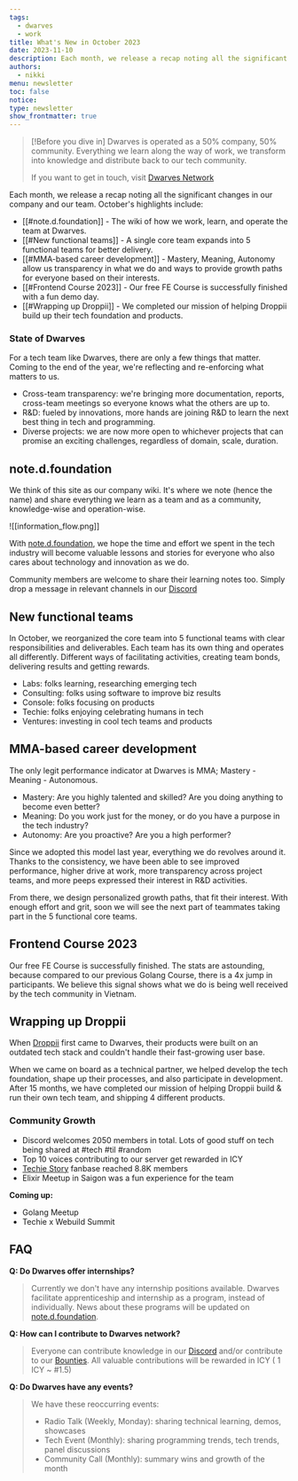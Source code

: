 ```yaml
---
tags:
  - dwarves
  - work
title: What's New in October 2023
date: 2023-11-10
description: Each month, we release a recap noting all the significant changes with our company and our team. October is our month for open-source and reflections.
authors:
  - nikki
menu: newsletter
toc: false
notice: 
type: newsletter
show_frontmatter: true
---
```

> [!Before you dive in]
> Dwarves is operated as a 50% company, 50% community. Everything we learn along the way of work, we transform into knowledge and distribute back to our tech community.
> 
> If you want to get in touch, visit [Dwarves Network](http://discord.gg/dwarvesv)


Each month, we release a recap noting all the significant changes in our company and our team. October's highlights include:

- [[#note.d.foundation]] - The wiki of how we work, learn, and operate the team at Dwarves.
- [[#New functional teams]] - A single core team expands into 5 functional teams for better delivery.
- [[#MMA-based career development]] - Mastery, Meaning, Autonomy allow us transparency in what we do and ways to provide growth paths for everyone based on their interests.
- [[#Frontend Course 2023]] - Our free FE Course is successfully finished with a fun demo day.
- [[#Wrapping up Droppii]] - We completed our mission of helping Droppii build up their tech foundation and products.

### State of Dwarves
For a tech team like Dwarves, there are only a few things that matter. Coming to the end of the year, we're reflecting and re-enforcing what matters to us.
- Cross-team transparency: we're bringing more documentation, reports, cross-team meetings so everyone knows what the others are up to.
- R&D: fueled by innovations, more hands are joining R&D to learn the next best thing in tech and programming.
- Diverse projects: we are now more open to whichever projects that can promise an exciting challenges, regardless of domain, scale, duration.

## note.d.foundation

We think of this site as our company wiki. It's where we note (hence the name) and share everything we learn as a team and as a community, knowledge-wise and operation-wise.

![[information_flow.png]]

With [note.d.foundation](note.d.foundation), we hope the time and effort we spent in the tech industry will become valuable lessons and stories for everyone who also cares about technology and innovation as we do.

Community members are welcome to share their learning notes too. Simply drop a message in relevant channels in our [Discord](http://discord.gg/dwarvesv)


## New functional teams

In October, we reorganized the core team into 5 functional teams with clear responsibilities and deliverables. Each team has its own thing and operates all differently. Different ways of facilitating activities, creating team bonds, delivering results and getting rewards.

- Labs: folks learning, researching emerging tech
- Consulting: folks using software to improve biz results
- Console: folks focusing on products
- Techie: folks enjoying celebrating humans in tech
- Ventures: investing in cool tech teams and products

## MMA-based career development

The only legit performance indicator at Dwarves is MMA; Mastery - Meaning - Autonomous.

- Mastery: Are you highly talented and skilled? Are you doing anything to become even better?
- Meaning: Do you work just for the money, or do you have a purpose in the tech industry?
- Autonomy: Are you proactive? Are you a high performer?

Since we adopted this model last year, everything we do revolves around it. Thanks to the consistency, we have been able to see improved performance, higher drive at work, more transparency across project teams, and more peeps expressed their interest in R&D activities.

From there, we design personalized growth paths, that fit their interest. With enough effort and grit, soon we will see the next part of teammates taking part in the 5 functional core teams.


## Frontend Course 2023

Our free FE Course is successfully finished. The stats are astounding, because compared to our previous Golang Course, there is a 4x jump in participants. We believe this signal shows what we do is being well received by the tech community in Vietnam.


## Wrapping up Droppii

When [Droppii](http://droppii.com/en/) first came to Dwarves, their products were built on an outdated tech stack and couldn't handle their fast-growing user base.

When we came on board as a technical partner, we helped develop the tech foundation, shape up their processes, and also participate in development. After 15 months, we have completed our mission of helping Droppii build & run their own tech team, and shipping 4 different products.


### Community Growth

- Discord welcomes 2050 members in total. Lots of good stuff on tech being shared at #tech #til #random
- Top 10 voices contributing to our server get rewarded in ICY
- [Techie Story](http://techiestory.net) fanbase reached 8.8K members
- Elixir Meetup in Saigon was a fun experience for the team

**Coming up:** 
- Golang Meetup
- Techie x Webuild Summit


## FAQ

**Q: Do Dwarves offer internships?**

> Currently we don't have any internship positions available. Dwarves facilitate apprenticeship and internship as a program, instead of individually. News about these programs will be updated on [note.d.foundation](note.d.foundation).


**Q: How can I contribute to Dwarves network?**
> Everyone can contribute knowledge in our [Discord](http://discord.gg/dwarvesv) and/or contribute to our [Bounties](http://earn.d.foundation).
> All valuable contributions will be rewarded in ICY ( 1 ICY ~ #1.5)

**Q: Do Dwarves have any events?**
> We have these reoccurring events:
> - Radio Talk (Weekly, Monday): sharing technical learning, demos, showcases
> - Tech Event (Monthly): sharing programming trends, tech trends, panel discussions
> - Community Call (Monthly):  summary wins and growth of the month
